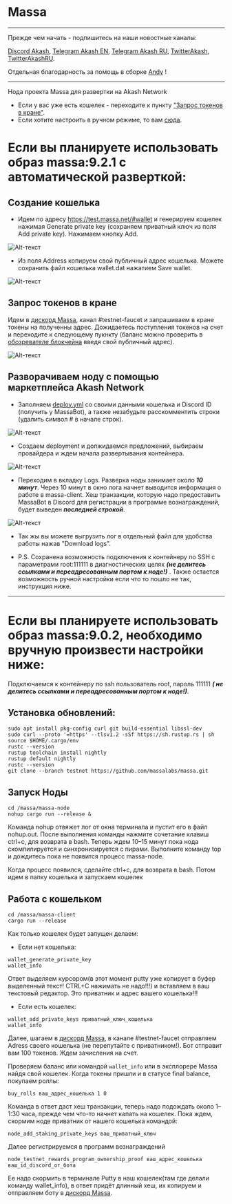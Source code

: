 # Massa
___
Прежде чем начать - подпишитесь на наши новостные каналы:

[Discord Akash](https://discord.gg/3SNdg3BS), [Telegram Akash EN](https://t.me/AkashNW), [Telegram Akash RU](https://t.me/akash_ru), [TwitterAkash](https://twitter.com/akashnet_), [TwitterAkashRU](https://twitter.com/akash_ru).

Отдельная благодарность за помощь в сборке [Andy](https://twitter.com/andy31259) !
___
Нода проекта Massa для развертки на Akash Network

* Если у вас уже есть кошелек - переходите к пункту ["Запрос токенов в кране"](https://github.com/Dimokus88/Massa/edit/main/README.md#%D0%B7%D0%B0%D0%BF%D1%80%D0%BE%D1%81-%D1%82%D0%BE%D0%BA%D0%B5%D0%BD%D0%BE%D0%B2-%D0%B2-%D0%BA%D1%80%D0%B0%D0%BD%D0%B5).
* Если хотите настроить в ручном режиме, то вам [сюда](https://github.com/Dimokus88/Massa/edit/main/README.md#%D0%B5%D1%81%D0%BB%D0%B8-%D0%B2%D1%8B-%D0%BF%D0%BB%D0%B0%D0%BD%D0%B8%D1%80%D1%83%D0%B5%D1%82%D0%B5-%D0%B8%D1%81%D0%BF%D0%BE%D0%BB%D1%8C%D0%B7%D0%BE%D0%B2%D0%B0%D1%82%D1%8C-%D0%BE%D0%B1%D1%80%D0%B0%D0%B7-massa902-%D0%BD%D0%B5%D0%BE%D0%B1%D1%85%D0%BE%D0%B4%D0%B8%D0%BC%D0%BE-%D0%B2%D1%80%D1%83%D1%87%D0%BD%D1%83%D1%8E-%D0%BF%D1%80%D0%BE%D0%B8%D0%B7%D0%B2%D0%B5%D1%81%D1%82%D0%B8-%D0%BD%D0%B0%D1%81%D1%82%D1%80%D0%BE%D0%B9%D0%BA%D0%B8-%D0%BD%D0%B8%D0%B6%D0%B5).

# Если вы планируете использовать образ massa:9.2.1 с автоматической разверткой:

## Создание кошелька
* Идем по адресу https://test.massa.net/#wallet и генерируем кошелек нажимая Generate private key (сохраняем приватный ключ из поля Add private key). Нажимаем кнопку Add.
 
![Alt-текст](https://user-images.githubusercontent.com/23629420/163007524-299d05f6-cbdb-4305-86ba-9d6a23f189ca.png)

* Из поля Address копируем свой публичный адрес кошелька. Можете сохранить файл кошелька wallet.dat нажатием Save wallet.

![Alt-текст](https://user-images.githubusercontent.com/23629420/163008630-cd244a72-ddf4-48be-8fcd-8270b2032092.png)

## Запрос токенов в кране

Идем в  [дискорд Massa](https://discord.gg/W5X3frEE), канал #testnet-faucet  и запрашиваем в кране токены на полученны адрес. Дожидаетесь поступления токенов на счет и переходите к следующему пукнкту (баланс можно проверить в [обозревателе блокчейна](https://test.massa.net/#explorer) введя свой публичный адрес).

![Alt-текст](https://user-images.githubusercontent.com/23629420/163015694-1f320c6e-1be5-47af-88ab-203f8d97c228.png)

## Разворачиваем ноду с помощью маркетплейса Akash Network
* Заполняем [deploy.yml](https://github.com/Dimokus88/Massa/blob/main/deploy.yml) со своими данными кошелька и Discord ID (получить у MassaBot), а также незабудьте расскомментить строки (удалить символ # в начале строк).

![Alt-текст](https://user-images.githubusercontent.com/23629420/163009566-323f2526-c745-4648-9670-749e14d5387b.png)

* Создаем deployment и должидаемся предложений, выбираем провайдера и ждем начала развертывания контейнера.

![Alt-текст](https://user-images.githubusercontent.com/23629420/163015058-d2d07eff-2eb5-4cad-9e17-526ca4219f1c.png)

* Переходим в вкладку Logs. Разверка ноды занимает около ***10 минут***. Через 10 минут в окно лога начнет выводится информация о работе в massa-client. Хеш транзакции, которую надо предоставить MassaBot в Discord для регистрации в программе вознаграждений, будет выведен ***последней строкой***.

![Alt-текст](https://user-images.githubusercontent.com/23629420/163021720-7b7a7779-eb68-440a-93a0-6effa37f29d8.png)

* Так жы вы можете выгрузить лог в отдельный файл для удобства работы нажав "Download logs".


* P.S. Cохранена возможность подключения к контейнеру по SSH с параметрами root:111111 в диагностических целях ***(не делитесь ссылками и переадресованным портом к ноде!)*** . Также остается возможность ручной настройки если что то пошло не так, инструкция ниже.

___
# Если вы планируете использовать образ massa:9.0.2, необходимо вручную произвести настройки ниже:
Подключаемся к контейнеру по ssh
пользователь root, пароль 111111 ***( не делитесь ссылками и переадресованным портом к ноде!)***.

## Установка обновлений:

```
sudo apt install pkg-config curl git build-essential libssl-dev
sudo curl --proto '=https' --tlsv1.2 -sSf https://sh.rustup.rs | sh
source $HOME/.cargo/env
rustc --version
rustup toolchain install nightly
rustup default nightly
rustc --version
git clone --branch testnet https://github.com/massalabs/massa.git
```
## Запуск Ноды

```
cd /massa/massa-node
nohup cargo run --release &
```
Команда nohup отвяжет лог от окна терминала и пустит его в файл nohup.out. 
После выполнения команды нажмите сочетание клавиш ctrl+c, для возврата в bash. 
Теперь ждем 10–15 минут пока нода скомпилируется и синхронизируется с пирами. 
Выполните команду top и дождитесь пока не появится процесс massa-node.

Когда процесс появился, сделайте ctrl+c, для возврата в bash.
Потом идем в папку кошелька и запускаем кошелек

## Работа с кошельком
```
cd /massa/massa-client
cargo run --release
```
Как только кошелек будет запущен делаем:
* Если нет кошелька:
```
wallet_generate_private_key
wallet_info
```
Ответ выделяем курсором(в этот момент putty уже копирует в буфер выделенный текст! CTRL+C нажимать не надо!!!) и вставляем в ваш текстовый редактор. 
Это приватник и адрес вашего кошелька!!!

* Если есть кошелек:
```
wallet_add_private_keys приватный_ключ_кошелька
wallet_info
```
Далее, шагаем в [дискорд Massa](https://discord.gg/W5X3frEE), в канале #testnet-faucet отправляем Adress своего кошелька (не перепутайте с приватником!).
Бот отправит вам 100 токенов. Ждем зачисления на счет. 

Проверяем баланс или командой ```wallet_info``` или в эксплорере Massa найдя свой кошелек. Когда токены пришли и в статусе final balance, покупаем роллы:
```
buy_rolls ваш_адрес_кошелька 1 0
```
Команда в ответ даст хеш транзакции, теперь надо подождать около 1–1:30 часа, прежде чем что-то начнет капать на кошелек. Пока ждем, скормим ноде приватник от нашего кошелька командой:
```
node_add_staking_private_keys ваш_приватный_ключ
```
Далее регистрируемся в программ вознаграждений
```
node_testnet_rewards_program_ownership_proof ваш_адрес_кошелька ваш_id_discord_от_бота
```
Ее надо скормить в терминале Putty в наш кошелек(там где делали команду wallet_info), в ответ придёт длинный хеш, их копируем и отправляем боту в [дискорд Massa](https://discord.gg/W5X3frEE).
